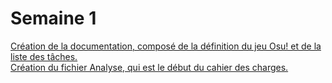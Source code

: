 # Semaine 1  
[Création de la documentation, composé de la définition du jeu Osu! et de la liste des tâches.](../documentatation.odt)  
[Création du fichier Analyse, qui est le début du cahier des charges.](../analyse.odt)  
